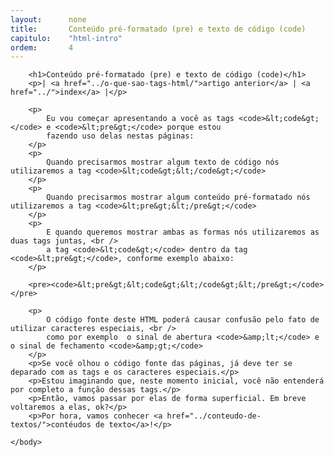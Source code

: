 ```yaml
---
layout:      none
title:       Conteúdo pré-formatado (pre) e texto de código (code)
capitulo:    "html-intro"
ordem:       4
---
```

<html>
    <head>
        <title>Conteúdo pré-formatado (pre) e texto de código (code)</title>
        <meta charset="UTF-8">
    </head>
    <body>

        <h1>Conteúdo pré-formatado (pre) e texto de código (code)</h1>
        <p>| <a href="../o-que-sao-tags-html/">artigo anterior</a> | <a href="../">index</a> |</p>

        <p>
            Eu vou começar apresentando a você as tags <code>&lt;code&gt;</code> e <code>&lt;pre&gt;</code> porque estou
            fazendo uso delas nestas páginas:
        </p>
        <p>
            Quando precisarmos mostrar algum texto de código nós utilizaremos a tag <code>&lt;code&gt;&lt;/code&gt;</code>
        </p>
        <p>
            Quando precisarmos mostrar algum conteúdo pré-formatado nós utilizaremos a tag <code>&lt;pre&gt;&lt;/pre&gt;</code>
        </p>
        <p>
            E quando queremos mostrar ambas as formas nós utilizaremos as duas tags juntas, <br />
            a tag <code>&lt;code&gt;</code> dentro da tag <code>&lt;pre&gt;</code>, conforme exemplo abaixo:
        </p>

        <pre><code>&lt;pre&gt;&lt;code&gt;&lt;/code&gt;&lt;/pre&gt;</code></pre>

        <p>
            O código fonte deste HTML poderá causar confusão pelo fato de utilizar caracteres especiais, <br />
            como por exemplo  o sinal de abertura <code>&amp;lt;</code> e o sinal de fechamento <code>&amp;gt;</code>
        </p>
        <p>Se você olhou o código fonte das páginas, já deve ter se deparado com as tags e os caracteres especiais.</p>
        <p>Estou imaginando que, neste momento inicial, você não entenderá por completo a função dessas tags.</p>
        <p>Então, vamos passar por elas de forma superficial. Em breve voltaremos a elas, ok?</p>
        <p>Por hora, vamos conhecer <a href="../conteudo-de-textos/">contéudos de texto</a>!</p>

    </body>
</html>
